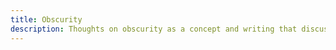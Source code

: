 ```yaml
---
title: Obscurity
description: Thoughts on obscurity as a concept and writing that discusses obscurity in the digital and physical worlds
---
```

